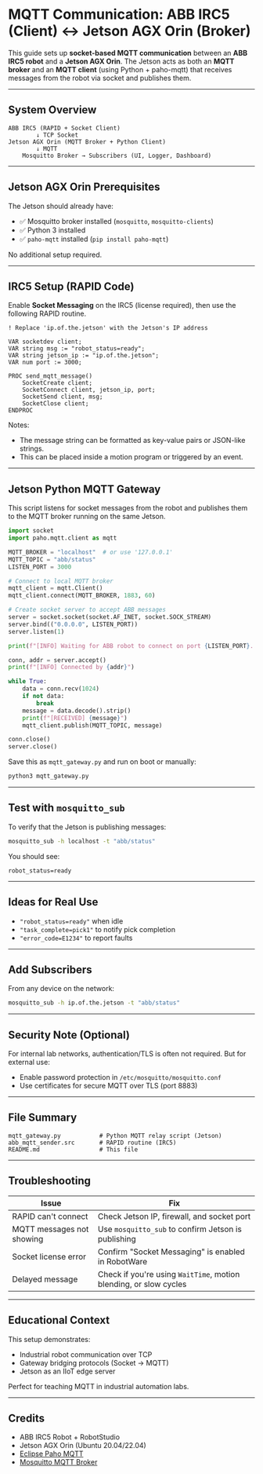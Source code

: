 # MQTT Communication: ABB IRC5 (Client) ↔ Jetson AGX Orin (Broker)

This guide sets up **socket-based MQTT communication** between an **ABB IRC5 robot** and a **Jetson AGX Orin**. The Jetson acts as both an **MQTT broker** and an **MQTT client** (using Python + paho-mqtt) that receives messages from the robot via socket and publishes them.

---

## System Overview

```
ABB IRC5 (RAPID + Socket Client)
        ↓ TCP Socket
Jetson AGX Orin (MQTT Broker + Python Client)
        ↓ MQTT
    Mosquitto Broker → Subscribers (UI, Logger, Dashboard)
```

---

## Jetson AGX Orin Prerequisites

The Jetson should already have:

- ✅ Mosquitto broker installed (`mosquitto`, `mosquitto-clients`)
- ✅ Python 3 installed
- ✅ `paho-mqtt` installed (`pip install paho-mqtt`)

No additional setup required.

---

## IRC5 Setup (RAPID Code)

Enable **Socket Messaging** on the IRC5 (license required), then use the following RAPID routine.

```rapid
! Replace 'ip.of.the.jetson' with the Jetson's IP address

VAR socketdev client;
VAR string msg := "robot_status=ready";
VAR string jetson_ip := "ip.of.the.jetson";
VAR num port := 3000;

PROC send_mqtt_message()
    SocketCreate client;
    SocketConnect client, jetson_ip, port;
    SocketSend client, msg;
    SocketClose client;
ENDPROC
```

Notes:
- The message string can be formatted as key-value pairs or JSON-like strings.
- This can be placed inside a motion program or triggered by an event.

---

## Jetson Python MQTT Gateway

This script listens for socket messages from the robot and publishes them to the MQTT broker running on the same Jetson.

```python
import socket
import paho.mqtt.client as mqtt

MQTT_BROKER = "localhost"  # or use '127.0.0.1'
MQTT_TOPIC = "abb/status"
LISTEN_PORT = 3000

# Connect to local MQTT broker
mqtt_client = mqtt.Client()
mqtt_client.connect(MQTT_BROKER, 1883, 60)

# Create socket server to accept ABB messages
server = socket.socket(socket.AF_INET, socket.SOCK_STREAM)
server.bind(("0.0.0.0", LISTEN_PORT))
server.listen(1)

print(f"[INFO] Waiting for ABB robot to connect on port {LISTEN_PORT}...")

conn, addr = server.accept()
print(f"[INFO] Connected by {addr}")

while True:
    data = conn.recv(1024)
    if not data:
        break
    message = data.decode().strip()
    print(f"[RECEIVED] {message}")
    mqtt_client.publish(MQTT_TOPIC, message)

conn.close()
server.close()
```

Save this as `mqtt_gateway.py` and run on boot or manually:
```bash
python3 mqtt_gateway.py
```

---

## Test with `mosquitto_sub`

To verify that the Jetson is publishing messages:

```bash
mosquitto_sub -h localhost -t "abb/status"
```

You should see:
```
robot_status=ready
```

---

## Ideas for Real Use

- `"robot_status=ready"` when idle
- `"task_complete=pick1"` to notify pick completion
- `"error_code=E1234"` to report faults

---

## Add Subscribers

From any device on the network:
```bash
mosquitto_sub -h ip.of.the.jetson -t "abb/status"
```

---

## Security Note (Optional)

For internal lab networks, authentication/TLS is often not required. But for external use:
- Enable password protection in `/etc/mosquitto/mosquitto.conf`
- Use certificates for secure MQTT over TLS (port 8883)

---

## File Summary

```
mqtt_gateway.py           # Python MQTT relay script (Jetson)
abb_mqtt_sender.src       # RAPID routine (IRC5)
README.md                 # This file
```

---

## Troubleshooting

| Issue | Fix |
|------|------|
| RAPID can't connect | Check Jetson IP, firewall, and socket port |
| MQTT messages not showing | Use `mosquitto_sub` to confirm Jetson is publishing |
| Socket license error | Confirm "Socket Messaging" is enabled in RobotWare |
| Delayed message | Check if you're using `WaitTime`, motion blending, or slow cycles |

---

## Educational Context

This setup demonstrates:
- Industrial robot communication over TCP
- Gateway bridging protocols (Socket → MQTT)
- Jetson as an IIoT edge server

Perfect for teaching MQTT in industrial automation labs.

---

## Credits

- ABB IRC5 Robot + RobotStudio  
- Jetson AGX Orin (Ubuntu 20.04/22.04)  
- [Eclipse Paho MQTT](https://www.eclipse.org/paho/)  
- [Mosquitto MQTT Broker](https://mosquitto.org/)
